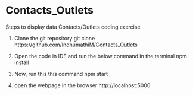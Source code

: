 # Contacts_Outlets
Steps to display data Contacts/Outlets coding exercise

1) Clone the git repository
    git clone https://github.com/IndhumathiM/Contacts_Outlets

2) Open the code in IDE and run the below command in the terminal
     npm install
     
3) Now, run this this command
     npm start
     
4) open the webpage in the browser
   http://localhost:5000
